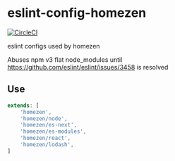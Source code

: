 # eslint-config-homezen

[![CircleCI](https://circleci.com/gh/homezen/eslint-config-homezen.svg?style=svg)](https://circleci.com/gh/homezen/eslint-config-homezen)

eslint configs used by homezen

Abuses npm v3 flat node_modules until <https://github.com/eslint/eslint/issues/3458> is resolved

## Use

```js
extends: [
    'homezen',
    'homezen/node',
    'homezen/es-next',
    'homezen/es-modules',
    'homezen/react',
    'homezen/lodash',
]
```
